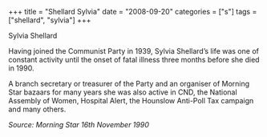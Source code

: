 +++
title = "Shellard Sylvia"
date = "2008-09-20"
categories = ["s"]
tags = ["shellard", "sylvia"]
+++

Sylvia Shellard

Having joined the Communist Party in 1939, Sylvia Shellard’s life was one of constant activity until the onset of fatal illness three months before she died in 1990.

A branch secretary or treasurer of the Party and an organiser of Morning Star bazaars for many years she was also active in CND, the National Assembly of Women, Hospital Alert, the Hounslow Anti-Poll Tax campaign and many others.

_Source: Morning Star_ _16th November 1990_
